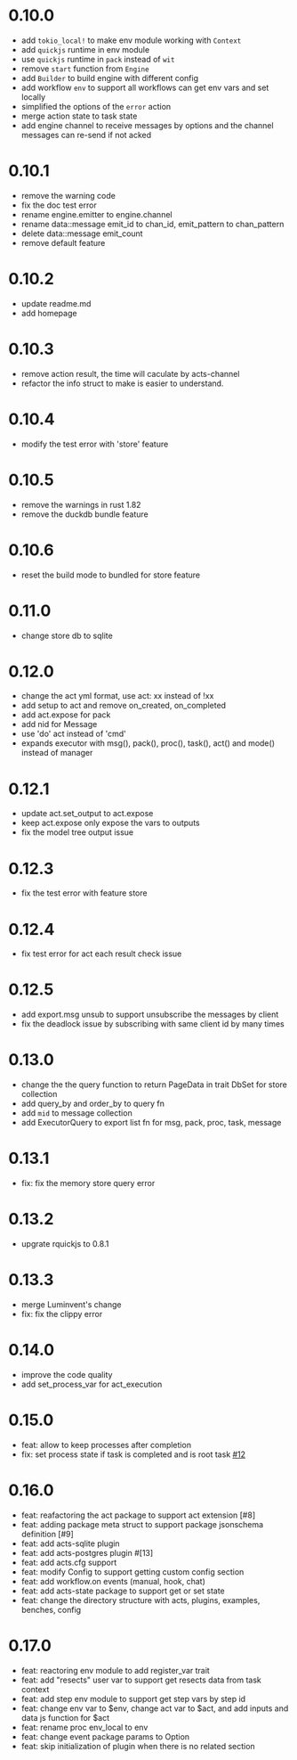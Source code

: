 # 0.10.0

- add `tokio_local!` to make env module working with `Context`
- add `quickjs` runtime in env module
- use `quickjs` runtime in `pack` instead of `wit`
- remove `start` function from `Engine`
- add `Builder` to build engine with different config
- add workflow `env` to support all workflows can get env vars and set locally
- simplified the options of the `error` action
- merge action state to task state
- add engine channel to receive messages by options and the channel messages can re-send if not acked

# 0.10.1

- remove the warning code
- fix the doc test error
- rename engine.emitter to engine.channel
- rename data::message emit_id to chan_id, emit_pattern to chan_pattern
- delete data::message emit_count
- remove default feature

# 0.10.2

- update readme.md
- add homepage

# 0.10.3

- remove action result, the time will caculate by acts-channel
- refactor the info struct to make is easier to understand.

# 0.10.4

- modify the test error with 'store' feature

# 0.10.5

- remove the warnings in rust 1.82
- remove the duckdb bundle feature

# 0.10.6

- reset the build mode to bundled for store feature

# 0.11.0

- change store db to sqlite

# 0.12.0

- change the act yml format, use act: xx instead of !xx
- add setup to act and remove on_created, on_completed
- add act.expose for pack
- add nid for Message
- use 'do' act instead of 'cmd'
- expands executor with msg(), pack(), proc(), task(), act() and mode() instead of manager

# 0.12.1

- update act.set_output to act.expose
- keep act.expose only expose the vars to outputs
- fix the model tree output issue

# 0.12.3

- fix the test error with feature store

# 0.12.4

- fix test error for act each result check issue

# 0.12.5

- add export.msg unsub to support unsubscribe the messages by client
- fix the deadlock issue by subscribing with same client id by many times

# 0.13.0

- change the the query function to return PageData in trait DbSet for store collection
- add query_by and order_by to query fn
- add `mid` to message collection
- add ExecutorQuery to export list fn for msg, pack, proc, task, message

# 0.13.1

- fix: fix the memory store query error

# 0.13.2

- upgrate rquickjs to 0.8.1

# 0.13.3

- merge Luminvent's change
- fix: fix the clippy error

# 0.14.0

- improve the code quality
- add set_process_var for act_execution

# 0.15.0

- feat: allow to keep processes after completion
- fix: set process state if task is completed and is root task [#12](https://github.com/yaojianpin/acts/issues/12)

# 0.16.0

- feat: reafactoring the act package to support act extension [#8]
- feat: adding package meta struct to support package jsonschema definition [#9]
- feat: add acts-sqlite plugin
- feat: add acts-postgres plugin #[13]
- feat: add acts.cfg support
- feat: modify Config to support getting custom config section
- feat: add workflow.on events (manual, hook, chat)
- feat: add acts-state package to support get or set state
- feat: change the directory structure with acts, plugins, examples, benches, config

# 0.17.0
- feat: reactoring env module to add register_var trait
- feat: add "resects" user var to support get resects data from task context
- feat: add step env module to support get step vars by step id
- feat: change env var to $env, change act var to $act, and add inputs and data js function for $act
- feat: rename proc env_local to env
- feat: change event package params to Option<T>
- feat: skip initialization of plugin when there is no related section